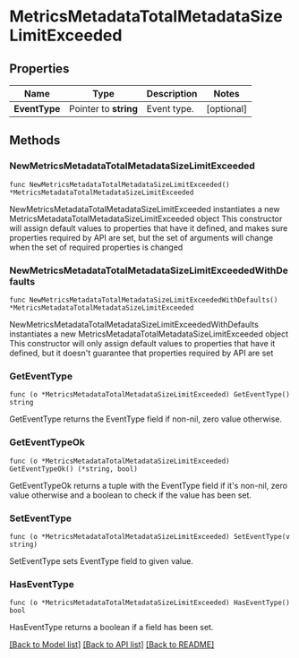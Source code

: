 # MetricsMetadataTotalMetadataSizeLimitExceeded

## Properties

Name | Type | Description | Notes
------------ | ------------- | ------------- | -------------
**EventType** | Pointer to **string** | Event type. | [optional] 

## Methods

### NewMetricsMetadataTotalMetadataSizeLimitExceeded

`func NewMetricsMetadataTotalMetadataSizeLimitExceeded() *MetricsMetadataTotalMetadataSizeLimitExceeded`

NewMetricsMetadataTotalMetadataSizeLimitExceeded instantiates a new MetricsMetadataTotalMetadataSizeLimitExceeded object
This constructor will assign default values to properties that have it defined,
and makes sure properties required by API are set, but the set of arguments
will change when the set of required properties is changed

### NewMetricsMetadataTotalMetadataSizeLimitExceededWithDefaults

`func NewMetricsMetadataTotalMetadataSizeLimitExceededWithDefaults() *MetricsMetadataTotalMetadataSizeLimitExceeded`

NewMetricsMetadataTotalMetadataSizeLimitExceededWithDefaults instantiates a new MetricsMetadataTotalMetadataSizeLimitExceeded object
This constructor will only assign default values to properties that have it defined,
but it doesn't guarantee that properties required by API are set

### GetEventType

`func (o *MetricsMetadataTotalMetadataSizeLimitExceeded) GetEventType() string`

GetEventType returns the EventType field if non-nil, zero value otherwise.

### GetEventTypeOk

`func (o *MetricsMetadataTotalMetadataSizeLimitExceeded) GetEventTypeOk() (*string, bool)`

GetEventTypeOk returns a tuple with the EventType field if it's non-nil, zero value otherwise
and a boolean to check if the value has been set.

### SetEventType

`func (o *MetricsMetadataTotalMetadataSizeLimitExceeded) SetEventType(v string)`

SetEventType sets EventType field to given value.

### HasEventType

`func (o *MetricsMetadataTotalMetadataSizeLimitExceeded) HasEventType() bool`

HasEventType returns a boolean if a field has been set.


[[Back to Model list]](../README.md#documentation-for-models) [[Back to API list]](../README.md#documentation-for-api-endpoints) [[Back to README]](../README.md)


